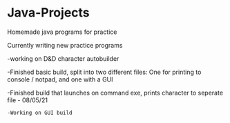 # Java-Projects
Homemade java programs for practice

Currently writing new practice programs

  -working on D&D character autobuilder
  
  -Finished basic build, split into two different files: One for printing to console / notpad, and one with a GUI
  
  -Finished build that launches on command exe, prints character to seperate file - 08/05/21
  
    -Working on GUI build
